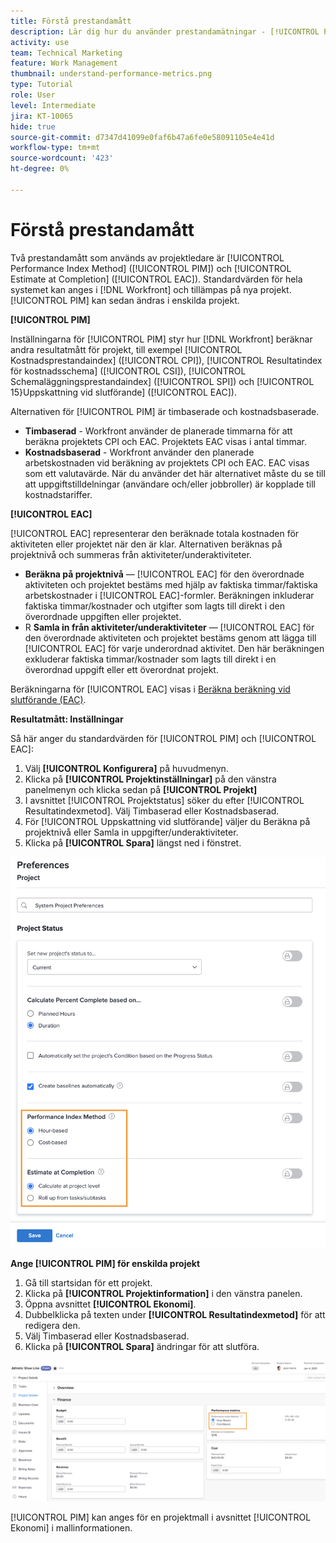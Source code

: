 ```yaml
---
title: Förstå prestandamått
description: Lär dig hur du använder prestandamätningar - [!UICONTROL Performance Index Method] ([!UICONTROL PIM]) och [!UICONTROL Estimate at Completion] ([!UICONTROL EAC]).
activity: use
team: Technical Marketing
feature: Work Management
thumbnail: understand-performance-metrics.png
type: Tutorial
role: User
level: Intermediate
jira: KT-10065
hide: true
source-git-commit: d7347d41099e0faf6b47a6fe0e58091105e4e41d
workflow-type: tm+mt
source-wordcount: '423'
ht-degree: 0%

---
```


# Förstå prestandamått

Två prestandamått som används av projektledare är [!UICONTROL Performance Index Method] ([!UICONTROL PIM]) och [!UICONTROL Estimate at Completion] ([!UICONTROL EAC]). Standardvärden för hela systemet kan anges i [!DNL Workfront] och tillämpas på nya projekt. [!UICONTROL PIM] kan sedan ändras i enskilda projekt.

**[!UICONTROL PIM]**

Inställningarna för [!UICONTROL PIM] styr hur [!DNL Workfront] beräknar andra resultatmått för projekt, till exempel [!UICONTROL Kostnadsprestandaindex] ([!UICONTROL CPI]), [!UICONTROL Resultatindex för kostnadsschema] ([!UICONTROL CSI]), [!UICONTROL Schemaläggningsprestandaindex] ([!UICONTROL SPI]) och [!UICONTROL  15}Uppskattning vid slutförande] ([!UICONTROL EAC]).

Alternativen för [!UICONTROL PIM] är timbaserade och kostnadsbaserade.

* **Timbaserad** - Workfront använder de planerade timmarna för att beräkna projektets CPI och EAC. Projektets EAC visas i antal timmar.
* **Kostnadsbaserad** - Workfront använder den planerade arbetskostnaden vid beräkning av projektets CPI och EAC. EAC visas som ett valutavärde. När du använder det här alternativet måste du se till att uppgiftstilldelningar (användare och/eller jobbroller) är kopplade till kostnadstariffer.

**[!UICONTROL EAC]**

[!UICONTROL EAC] representerar den beräknade totala kostnaden för aktiviteten eller projektet när den är klar. Alternativen beräknas på projektnivå och summeras från aktiviteter/underaktiviteter.

* **Beräkna på projektnivå** — [!UICONTROL EAC] för den överordnade aktiviteten och projektet bestäms med hjälp av faktiska timmar/faktiska arbetskostnader i [!UICONTROL EAC]-formler. Beräkningen inkluderar faktiska timmar/kostnader och utgifter som lagts till direkt i den överordnade uppgiften eller projektet.
* R **Samla in från aktiviteter/underaktiviteter** — [!UICONTROL EAC] för den överordnade aktiviteten och projektet bestäms genom att lägga till [!UICONTROL EAC] för varje underordnad aktivitet. Den här beräkningen exkluderar faktiska timmar/kostnader som lagts till direkt i en överordnad uppgift eller ett överordnat projekt.

Beräkningarna för [!UICONTROL EAC] visas i [Beräkna beräkning vid slutförande (EAC)](https://experienceleague.adobe.com/docs/workfront/using/manage-work/projects/project-finances/calculate-eac.html?lang=en).

**Resultatmått: Inställningar**

Så här anger du standardvärden för [!UICONTROL PIM] och [!UICONTROL EAC]:

1. Välj **[!UICONTROL Konfigurera]** på huvudmenyn.
1. Klicka på **[!UICONTROL Projektinställningar]** på den vänstra panelmenyn och klicka sedan på **[!UICONTROL Projekt]**
1. I avsnittet [!UICONTROL Projektstatus] söker du efter [!UICONTROL Resultatindexmetod]. Välj Timbaserad eller Kostnadsbaserad.
1. För [!UICONTROL Uppskattning vid slutförande] väljer du Beräkna på projektnivå eller Samla in uppgifter/underaktiviteter.
1. Klicka på **[!UICONTROL Spara]** längst ned i fönstret.

![En bild av skärmen [!UICONTROL Projektinställningar]](assets/setting-up-finances-1.png)

**Ange [!UICONTROL PIM] för enskilda projekt**

1. Gå till startsidan för ett projekt.
1. Klicka på **[!UICONTROL Projektinformation]** i den vänstra panelen.
1. Öppna avsnittet **[!UICONTROL Ekonomi]**.
1. Dubbelklicka på texten under **[!UICONTROL Resultatindexmetod]** för att redigera den.
1. Välj Timbaserad eller Kostnadsbaserad.
1. Klicka på **[!UICONTROL Spara]** ändringar för att slutföra.

![En bild av skärmen [!UICONTROL Projektinformation]](assets/setting-up-finances-2.png)

[!UICONTROL PIM] kan anges för en projektmall i avsnittet [!UICONTROL Ekonomi] i mallinformationen.
